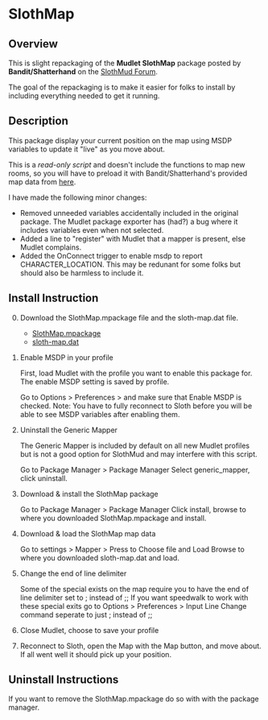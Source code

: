 # SlothMap

## Overview 

This is slight repackaging of the **Mudlet SlothMap** package posted by **Bandit/Shatterhand** on the [SlothMud Forum](http://www.slothmud.org/forum//viewtopic.php?f=39&t=4970).

The goal of the repackaging is to make it easier for folks to install by including everything needed to get it running.

## Description 

This package display your current position on the map using MSDP variables to update it "live" as you move about. 

This is a *read-only script* and doesn't include the functions to map new rooms, so you will have to preload it with Bandit/Shatterhand's provided map data from [here](http://www.slothmud.org/forum//viewtopic.php?f=39&t=4970).

I have made the following minor changes:
* Removed unneeded variables accidentally included in the original package. The Mudlet package exporter has (had?) a bug where it includes variables even when not selected.
* Added a line to "register" with Mudlet that a mapper is present, else Mudlet complains.
* Added the OnConnect trigger to enable msdp to report CHARACTER_LOCATION. This may be redunant for some folks but should also be harmless to include it.


## Install Instruction
0) Download the SlothMap.mpackage file and the sloth-map.dat file.
    * [SlothMap.mpackage](https://app.box.com/s/il2lpk701m2u2qwykgox6lxigkr4t4me)
    * [sloth-map.dat](https://app.box.com/s/0mica9lo2dur7pnbvdeydp2zkuc3jew1)

1) Enable MSDP in your profile

   First, load Mudlet with the profile you want to enable this package for.
   The enable MSDP setting is saved by profile.

   Go to Options > Preferences > and make sure that Enable MSDP is checked.
   Note: You have to fully reconnect to Sloth before you will be able to see MSDP variables after enabling them.

2) Uninstall the Generic Mapper

    The Generic Mapper is included by default on all new Mudlet profiles but is not a good option for SlothMud and may interfere with this script. 

    Go to Package Manager > Package Manager
    Select generic_mapper, click uninstall.

3) Download & install the SlothMap package

    Go to Package Manager > Package Manager
    Click install, browse to where you downloaded SlothMap.mpackage and install.
    
4) Download & load the SlothMap map data

    Go to settings > Mapper > Press to Choose file and Load
    Browse to where you downloaded sloth-map.dat and load. 

5) Change the end of line delimiter

    Some of the special exists on the map require you to have the end of line delimiter set to ; instead of ;;
    If you want speedwalk to work with these special exits go to Options > Preferences > Input Line
    Change command seperate to just ; instead of ;;

6) Close Mudlet, choose to save your profile

7) Reconnect to Sloth, open the Map with the Map button, and move about.
    If all went well it should pick up your position.

## Uninstall Instructions
If you want to remove the SlothMap.mpackage do so with with the package manager.